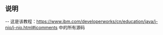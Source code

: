 ## 说明
-- 这是该教程：https://www.ibm.com/developerworks/cn/education/java/j-nio/j-nio.html#icomments
中的所有源码

